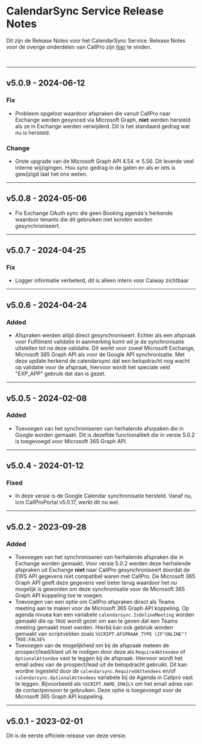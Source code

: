 # CalendarSync Service Release Notes
Dit zijn de Release Notes voor het CalendarSync Service. Release Notes voor de overige onderdelen van CallPro zijn [hier](/releases/v5/release-notes) te vinden.

<br/>

*** 
## v5.0.9 - 2024-06-12
### Fix
- Probleem opgelost waardoor afspraken die vanuit CallPro naar Exchange werden gesynced via Microsoft Graph, **niet** werden hersteld als ze in Exchange werden verwijderd. Dit is het standaard gedrag wat nu is hersteld.
### Change
- Grote upgrade van de Microsoft Graph API 4.54 => 5.56. Dit leverde veel interne wijzigingen. Hou sync gedrag in de gaten en als er iets is gewijzigd laat het ons weten. 

***
## v5.0.8 - 2024-05-06
- Fix Exchange OAuth sync die geen Booking agenda's herkende waardoor tenants die dit gebruiken niet konden worden gesynchroniseert.

***
## v5.0.7 - 2024-04-25
### Fix
- Logger informatie verbeterd, dit is alleen intern voor Calway zichtbaar

***
## v5.0.6 - 2024-04-24
### Added
- Afspraken werden altijd direct gesynchroniseert. Echter als een afspraak voor Fulfilment validatie in aanmerking komt wil je de synchronisatie uitstellen tot na deze validatie. Dit werkt voor zowel Microsoft Exchange, Microsoft 365 Graph API als voor de Google API synchronisatie. Met deze update herkend de calendarsync dat een belopdracht nog wacht op validatie voor de afspraak, hiervoor wordt het speciale veld "EXP_APP" gebruik dat dan is gezet.

***
## v5.0.5 - 2024-02-08
### Added
- Toevoegen van het synchroniseren van herhalende afsrpaken die in Google worden gemaakt. Dit is dezeflde functionaliteit die in versie 5.0.2 is toegevoegd voor Microsoft 365 Graph API.

***
## v5.0.4 - 2024-01-12
### Fixed
- In deze versie is de Google Calendar synchronisatie hersteld. Vanaf nu, icm CallProPortal v5.0.17, werkt dit nu wel.

***
## v5.0.2 - 2023-09-28
### Added
- Toevoegen van het synchroniseren van herhalende afspraken die in Exchange worden gemaakt. Voor versie 5.0.2 werden deze herhalende afspraken uit Exchange **niet** naar CallPro gesynchroniseert doordat de EWS API gegevens niet compatibel waren met CallPro. De Microsoft 365 Graph API geeft deze gegevens veel beter terug waardoor het nu mogelijk is geworden om deze synchronisatie voor de Microsoft 365 Graph API koppeling toe te voegen.
- Toevoegen van een optie om CallPro afspraken direct als Teams meeting aan te maken voor de Microsoft 365 Graph API koppeling. Op agenda nivuea kan een variabele `calendarsync.IsOnlineMeeting` worden gemaakt die op `TRUE` wordt gezet om aan te geven dat een Teams meeting gemaakt moet owrden. Hierbij kan ook gebruik worden gemaakt van scriptvelden zoals `%SCRIPT.AFSPRAAK_TYPE \IF"ONLINE"?TRUE:FALSE%` 
- Toevoegen van de mogelijkheid om bij de afspraak meteen de prospect/lead/klant uit te nodigen door deze als `RequiredAttendee` of `OptionalAttendee` vast te leggen bij de afspraak. Hiervoor wordt het email adres van de prospect/lead uit de belopdracht gebruikt. Dit kan wordne ingesteld door de `calendarsync.RequiredAttendees` en/of `calendarsync.OptionalAttendees` variabele bij de Agenda in Callpro vast te leggen. Bijvoorbeeld als `%SCRIPT.NAME_EMAIL%` om het email adres van de contactpersoon te gebruiken. Deze optie is toegevoegd voor de Microsoft 365 Graph API koppeling.

***
## v5.0.1 - 2023-02-01
Dit is de eerste officiele release van deze versie. 
